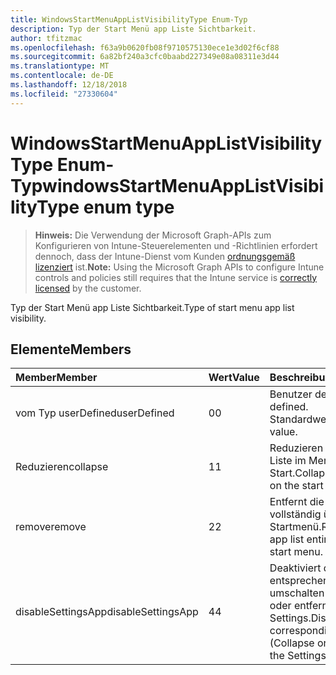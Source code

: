 ```yaml
---
title: WindowsStartMenuAppListVisibilityType Enum-Typ
description: Typ der Start Menü app Liste Sichtbarkeit.
author: tfitzmac
ms.openlocfilehash: f63a9b0620fb08f9710575130ece1e3d02f6cf88
ms.sourcegitcommit: 6a82bf240a3cfc0baabd227349e08a08311e3d44
ms.translationtype: MT
ms.contentlocale: de-DE
ms.lasthandoff: 12/18/2018
ms.locfileid: "27330604"
---
```

# <a name="windowsstartmenuapplistvisibilitytype-enum-type"></a><span data-ttu-id="0e4d4-103">WindowsStartMenuAppListVisibilityType Enum-Typ</span><span class="sxs-lookup"><span data-stu-id="0e4d4-103">windowsStartMenuAppListVisibilityType enum type</span></span>

> <span data-ttu-id="0e4d4-104">**Hinweis:** Die Verwendung der Microsoft Graph-APIs zum Konfigurieren von Intune-Steuerelementen und -Richtlinien erfordert dennoch, dass der Intune-Dienst vom Kunden [ordnungsgemäß lizenziert](https://go.microsoft.com/fwlink/?linkid=839381) ist.</span><span class="sxs-lookup"><span data-stu-id="0e4d4-104">**Note:** Using the Microsoft Graph APIs to configure Intune controls and policies still requires that the Intune service is [correctly licensed](https://go.microsoft.com/fwlink/?linkid=839381) by the customer.</span></span>

<span data-ttu-id="0e4d4-105">Typ der Start Menü app Liste Sichtbarkeit.</span><span class="sxs-lookup"><span data-stu-id="0e4d4-105">Type of start menu app list visibility.</span></span>
## <a name="members"></a><span data-ttu-id="0e4d4-106">Elemente</span><span class="sxs-lookup"><span data-stu-id="0e4d4-106">Members</span></span>
|<span data-ttu-id="0e4d4-107">Member</span><span class="sxs-lookup"><span data-stu-id="0e4d4-107">Member</span></span>|<span data-ttu-id="0e4d4-108">Wert</span><span class="sxs-lookup"><span data-stu-id="0e4d4-108">Value</span></span>|<span data-ttu-id="0e4d4-109">Beschreibung</span><span class="sxs-lookup"><span data-stu-id="0e4d4-109">Description</span></span>|
|:---|:---|:---|
|<span data-ttu-id="0e4d4-110">vom Typ userDefined</span><span class="sxs-lookup"><span data-stu-id="0e4d4-110">userDefined</span></span>|<span data-ttu-id="0e4d4-111">0</span><span class="sxs-lookup"><span data-stu-id="0e4d4-111">0</span></span>|<span data-ttu-id="0e4d4-112">Benutzer definiert.</span><span class="sxs-lookup"><span data-stu-id="0e4d4-112">User defined.</span></span> <span data-ttu-id="0e4d4-113">Standardwert.</span><span class="sxs-lookup"><span data-stu-id="0e4d4-113">Default value.</span></span>|
|<span data-ttu-id="0e4d4-114">Reduzieren</span><span class="sxs-lookup"><span data-stu-id="0e4d4-114">collapse</span></span>|<span data-ttu-id="0e4d4-115">1</span><span class="sxs-lookup"><span data-stu-id="0e4d4-115">1</span></span>|<span data-ttu-id="0e4d4-116">Reduzieren Sie die app-Liste im Menü Start.</span><span class="sxs-lookup"><span data-stu-id="0e4d4-116">Collapse the app list on the start menu.</span></span>|
|<span data-ttu-id="0e4d4-117">remove</span><span class="sxs-lookup"><span data-stu-id="0e4d4-117">remove</span></span>|<span data-ttu-id="0e4d4-118">2</span><span class="sxs-lookup"><span data-stu-id="0e4d4-118">2</span></span>|<span data-ttu-id="0e4d4-119">Entfernt die app-Liste vollständig über das Startmenü.</span><span class="sxs-lookup"><span data-stu-id="0e4d4-119">Removes the app list entirely from the start menu.</span></span>|
|<span data-ttu-id="0e4d4-120">disableSettingsApp</span><span class="sxs-lookup"><span data-stu-id="0e4d4-120">disableSettingsApp</span></span>|<span data-ttu-id="0e4d4-121">4</span><span class="sxs-lookup"><span data-stu-id="0e4d4-121">4</span></span>|<span data-ttu-id="0e4d4-122">Deaktiviert die entsprechenden umschalten (reduzieren oder entfernen) in der app Settings.</span><span class="sxs-lookup"><span data-stu-id="0e4d4-122">Disables the corresponding toggle (Collapse or Remove) in the Settings app.</span></span>|



